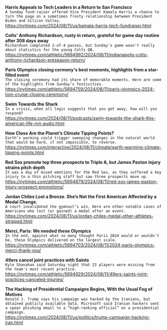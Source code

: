 **Harris Appeals to Tech Leaders in a Return to San Francisco**\
`A Sunday fund-raiser offered Vice President Kamala Harris a chance to turn the page on a sometimes frosty relationship between President Biden and Silicon Valley.`\
https://nytimes.com/2024/08/11/us/kamala-harris-tech-fundraiser.html

**Colts' Anthony Richardson, rusty in return, grateful for game day routine after 308 days away**\
`Richardson completed 2-of-4 passes, but Sunday's game wasn't really about statistics for the young Colts QB. `\
https://nytimes.com/athletic/5694992/2024/08/11/indianapolis-colts-anthony-richardson-preseason-return/

**Paris Olympics closing cermony's best moments, highlights from a star-filled event**\
`The closing ceremony had its share of memorable moments. Here are some of the highlights from Sunday’s festivities.`\
https://nytimes.com/athletic/5694759/2024/08/11/paris-olympics-2024-tom-cruise-closing-ceremony/

**Swim Towards the Shark**\
`In a crisis, when all logic suggests that you get away, how will you respond?`\
https://nytimes.com/2024/08/11/podcasts/swim-towards-the-shark-this-american-life-nyt-audio.html

**How Close Are the Planet’s Climate Tipping Points?**\
`Earth’s warming could trigger sweeping changes in the natural world that would be hard, if not impossible, to reverse.`\
https://nytimes.com/interactive/2024/08/11/climate/earth-warming-climate-tipping-points.html

**Red Sox promote top three prospects to Triple A, but James Paxton injury strains pitch depth**\
`It was a day of mixed emotions for the Red Sox, as they suffered a key injury to a thin pitching staff but saw three prospects move up.`\
https://nytimes.com/athletic/5694879/2024/08/11/red-sox-james-paxton-injury-prospect-promotions/

**Jordan Chiles Lost a Bronze. She’s Not the First American Affected by a Medal Change.**\
`A court invalidated the gymnast’s win. Here are other notable cases of Americans who lost (or gained) a medal after an event.`\
https://nytimes.com/2024/08/11/us/jordan-chiles-medal-other-athletes-stripped.html

**Merci, Paris: We needed these Olympics**\
`In the end, against what so many thought Paris 2024 would or wouldn't be, these Olympics delivered on the largest scale.`\
https://nytimes.com/athletic/5694703/2024/08/11/2024-paris-olympics-merci-thank-you/

**49ers cancel joint practices with Saints**\
`Kyle Shanahan said Saturday night that 23 players were missing from the team's most recent practice. `\
https://nytimes.com/athletic/5694929/2024/08/11/49ers-saints-joint-practices-canceled-injuries/

**The Hacking of Presidential Campaigns Begins, With the Usual Fog of Motives**\
`Donald J. Trump says his campaign was hacked by the Iranians, but obtained publicly available data. Microsoft said Iranian hackers sent a spear phishing email to a “high-ranking official” on a presidential campaign.`\
https://nytimes.com/2024/08/11/us/politics/trump-campaign-hacking-iran.html

